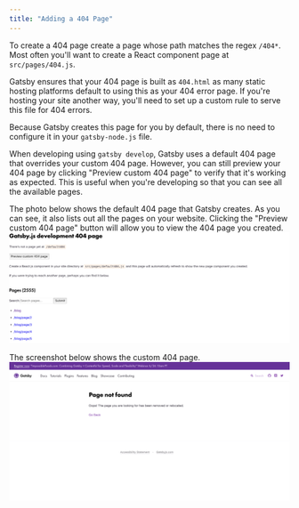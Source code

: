 ```yaml
---
title: "Adding a 404 Page"
---
```


To create a 404 page create a page whose path matches the regex
`/404*`. Most often you'll want to create a React component page at
`src/pages/404.js`.

Gatsby ensures that your 404 page is built as `404.html` as many static hosting
platforms default to using this as your 404 error page. If you're hosting your
site another way, you'll need to set up a custom rule to serve this file for 404
errors.

Because Gatsby creates this page for you by default, there is no need to configure
 it in your `gatsby-node.js` file. 

When developing using `gatsby develop`, Gatsby uses a default 404 page that 
overrides your custom 404 page. However, you can still preview your 404 page by 
clicking "Preview custom 404 page" to verify that it's working as expected. This is
useful when you're developing so that you can see all the available pages. 

The photo below shows the default 404 page that Gatsby creates. As you can see, 
it also lists out all the pages on your website. Clicking the "Preview custom 404
page" button will allow you to view the 404 page you created.
![Gatsby Default 404 Page](images/gatsby-default-404.png)

The screenshot below shows the custom 404 page.
![Gatsby Custom 404 Page](images/gatsby-custom-404.png)
